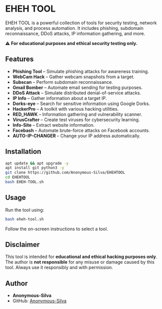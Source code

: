 # EHEH TOOL

EHEH TOOL is a powerful collection of tools for security testing, network analysis, and process automation. It includes phishing, subdomain reconnaissance, DDoS attacks, IP information gathering, and more.

⚠ **For educational purposes and ethical security testing only.**

## Features

- **Phishing Tool** – Simulate phishing attacks for awareness training.
- **WebCam Hack** – Gather webcam snapshots from a target.
- **Subscan** – Perform subdomain reconnaissance.
- **Gmail Bomber** – Automate email sending for testing purposes.
- **DDoS Attack** – Simulate distributed denial-of-service attacks.
- **IP Info** – Gather information about a target IP.
- **Dorks-eye** – Search for sensitive information using Google Dorks.
- **HackerPro** – A toolkit with various hacking utilities.
- **RED\_HAWK** – Information gathering and vulnerability scanner.
- **VirusCrafter** – Create test viruses for cybersecurity learning.
- **Info-Site** – Extract website information.
- **Facebash** – Automate brute-force attacks on Facebook accounts.
- **AUTO-IP-CHANGER** – Change your IP address automatically.

## Installation

```bash
apt update && apt upgrade -y
apt install git python3 -y
git clone https://github.com/Anonymous-Silva/EHEHTOOL
cd EHEHTOOL
bash EHEH-TOOL.sh
```

## Usage

Run the tool using:

```bash
bash eheh-tool.sh
```

Follow the on-screen instructions to select a tool.

## Disclaimer

This tool is intended for **educational and ethical hacking purposes only**. The author is **not responsible** for any misuse or damage caused by this tool. Always use it responsibly and with permission.

## Author

- **Anonymous-Silva**
- GitHub: [Anonymous-Silva](https://github.com/Anonymous-Silva)

